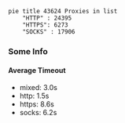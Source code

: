 
```mermaid
pie title 43624 Proxies in list
    "HTTP" : 24395
    "HTTPS": 6273
    "SOCKS" : 17906
```

### Some Info
#### Average Timeout

- mixed: 3.0s
- http: 1.5s
- https: 8.6s
- socks: 6.2s